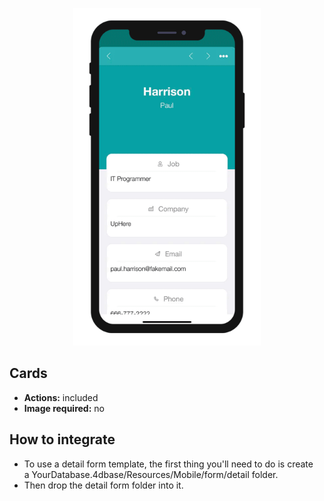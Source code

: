 <p align="center"><img src="https://github.com/4d-for-ios/4d-for-ios-form-detail-Cards/blob/master/template.gif" alt="Cards" height="auto" width="300"></p>

## Cards

* **Actions:** included
* **Image required:** no

## How to integrate

* To use a detail form template, the first thing you'll need to do is create a YourDatabase.4dbase/Resources/Mobile/form/detail folder.
* Then drop the detail form folder into it.
